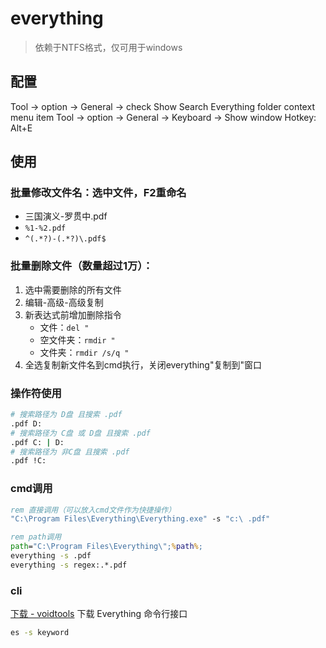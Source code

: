 # everything

> 依赖于NTFS格式，仅可用于windows

## 配置

Tool ->  option ->  General ->  check Show Search Everything folder context menu item
Tool ->  option ->  General -> Keyboard ->  Show window Hotkey: Alt+E

## 使用

### 批量修改文件名：选中文件，F2重命名

- 三国演义-罗贯中.pdf
- `%1-%2.pdf`
- `^(.*?)-(.*?)\.pdf$`

### 批量删除文件（数量超过1万）：

1. 选中需要删除的所有文件
2. 编辑-高级-高级复制
3. 新表达式前增加删除指令
   - 文件：`del "`
   - 空文件夹：`rmdir "`
   - 文件夹：`rmdir /s/q "`
4. 全选复制新文件名到cmd执行，关闭everything"复制到"窗口

### 操作符使用

```sh
# 搜索路径为 D盘 且搜索 .pdf
.pdf D: 
# 搜索路径为 C盘 或 D盘 且搜索 .pdf  
.pdf C: | D:
# 搜索路径为 非C盘 且搜索 .pdf
.pdf !C:
```

### cmd调用

```cmd
rem 直接调用（可以放入cmd文件作为快捷操作）
"C:\Program Files\Everything\Everything.exe" -s "c:\ .pdf"

rem path调用
path="C:\Program Files\Everything\";%path%;
everything -s .pdf
everything -s regex:.*.pdf
```

### cli

[下载 - voidtools](https://www.voidtools.com/zh-cn/downloads/)
下载 Everything 命令行接口

```cmd
es -s keyword
```